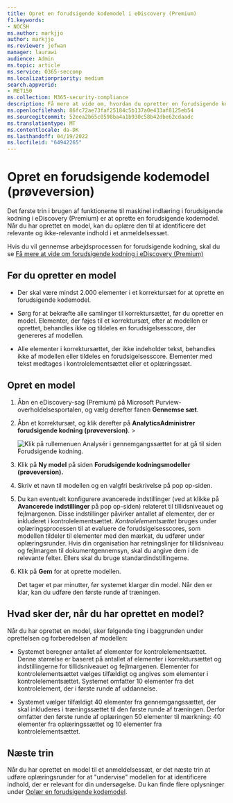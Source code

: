 ```yaml
---
title: Opret en forudsigende kodemodel i eDiscovery (Premium)
f1.keywords:
- NOCSH
ms.author: markjjo
author: markjjo
ms.reviewer: jefwan
manager: laurawi
audience: Admin
ms.topic: article
ms.service: O365-seccomp
ms.localizationpriority: medium
search.appverid:
- MET150
ms.collection: M365-security-compliance
description: Få mere at vide om, hvordan du opretter en forudsigende kodemodel i eDiscovery (Premium). Dette er det første trin i brugen af funktionerne til maskinel indlæring i eDiscovery (Premium) for at hjælpe dig med at identificere relevant og ikke-relevant indhold i et korrektursæt.
ms.openlocfilehash: 86fc72ae73faf25184c5b137a0e433af8125eb54
ms.sourcegitcommit: 52eea2b65c0598ba4a1b930c58b42dbe62cdaadc
ms.translationtype: MT
ms.contentlocale: da-DK
ms.lasthandoff: 04/19/2022
ms.locfileid: "64942265"
---
```

# <a name="create-a-predictive-coding-model-preview"></a>Opret en forudsigende kodemodel (prøveversion)

Det første trin i brugen af funktionerne til maskinel indlæring i forudsigende kodning i eDiscovery (Premium) er at oprette en forudsigende kodemodel. Når du har oprettet en model, kan du oplære den til at identificere det relevante og ikke-relevante indhold i et anmeldelsessæt.

Hvis du vil gennemse arbejdsprocessen for forudsigende kodning, skal du se [Få mere at vide om forudsigende kodning i eDiscovery (Premium)](predictive-coding-overview.md#the-predictive-coding-workflow)

## <a name="before-you-create-a-model"></a>Før du opretter en model

- Der skal være mindst 2.000 elementer i et korrektursæt for at oprette en forudsigende kodemodel.

- Sørg for at bekræfte alle samlinger til korrektursættet, før du opretter en model. Elementer, der føjes til et korrektursæt, efter at modellen er oprettet, behandles ikke og tildeles en forudsigelsesscore, der genereres af modellen.

- Alle elementer i korrektursættet, der ikke indeholder tekst, behandles ikke af modellen eller tildeles en forudsigelsesscore. Elementer med tekst medtages i kontrolelementsættet eller et oplæringssæt.

## <a name="create-a-model"></a>Opret en model

1. Åbn en eDiscovery-sag (Premium) på Microsoft Purview-overholdelsesportalen, og vælg derefter fanen **Gennemse sæt**.

2. Åbn et korrektursæt, og klik derefter på **AnalyticsAdministrer forudsigende kodning (prøveversion)**. > 

   ![Klik på rullemenuen Analysér i gennemgangssættet for at gå til siden Forudsigende kodning.](..\media\ManagePredictiveCoding.png)

3. Klik på **Ny model** på siden **Forudsigende kodningsmodeller (prøveversion).**

4. Skriv et navn til modellen og en valgfri beskrivelse på pop op-siden.

5. Du kan eventuelt konfigurere avancerede indstillinger (ved at klikke på **Avancerede indstillinger** på pop op-siden) relateret til tillidsniveauet og fejlmargenen. Disse indstillinger påvirker antallet af elementer, der er inkluderet i kontrolelementsættet. *Kontrolelementsættet* bruges under oplæringsprocessen til at evaluere de forudsigelsesscores, som modellen tildeler til elementer med den mærkat, du udfører under oplæringsrunder. Hvis din organisation har retningslinjer for tillidsniveau og fejlmargen til dokumentgennemsyn, skal du angive dem i de relevante felter. Ellers skal du bruge standardindstillingerne.

6. Klik på **Gem** for at oprette modellen.

   Det tager et par minutter, før systemet klargør din model. Når den er klar, kan du udføre den første runde af træningen.

## <a name="what-happens-after-you-create-a-model"></a>Hvad sker der, når du har oprettet en model?

Når du har oprettet en model, sker følgende ting i baggrunden under oprettelsen og forberedelsen af modellen:

- Systemet beregner antallet af elementer for kontrolelementsættet. Denne størrelse er baseret på antallet af elementer i korrektursættet og indstillingerne for tillidsniveauet og fejlmargenen. Elementer for kontrolelementsættet vælges tilfældigt og angives som elementer i kontrolelementsættet. Systemet omfatter 10 elementer fra det kontrolelement, der i første runde af uddannelse.

- Systemet vælger tilfældigt 40 elementer fra gennemgangssættet, der skal inkluderes i træningssættet til den første runde af træningen. Derfor omfatter den første runde af oplæringen 50 elementer til mærkning: 40 elementer fra oplæringssættet og 10 elementer fra kontrolelementsættet.

## <a name="next-steps"></a>Næste trin

Når du har oprettet en model til et anmeldelsessæt, er det næste trin at udføre oplæringsrunder for at "undervise" modellen for at identificere indhold, der er relevant for din undersøgelse. Du kan finde flere oplysninger under [Oplær en forudsigende kodemodel](predictive-coding-train-model.md).
